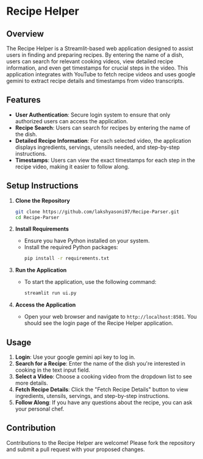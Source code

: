
# Recipe Helper


## Overview

The Recipe Helper is a Streamlit-based web application designed to assist users in finding and preparing recipes. By entering the name of a dish, users can search for relevant cooking videos, view detailed recipe information, and even get timestamps for crucial steps in the video. This application integrates with YouTube to fetch recipe videos and uses google gemini to extract recipe details and timestamps from video transcripts.

## Features

- **User Authentication**: Secure login system to ensure that only authorized users can access the application.
- **Recipe Search**: Users can search for recipes by entering the name of the dish.
- **Detailed Recipe Information**: For each selected video, the application displays ingredients, servings, utensils needed, and step-by-step instructions.
- **Timestamps**: Users can view the exact timestamps for each step in the recipe video, making it easier to follow along.

## Setup Instructions

1. **Clone the Repository**
   ```bash
   git clone https://github.com/lakshyasoni97/Recipe-Parser.git
   cd Recipe-Parser
   ```


2. **Install Requirements**

   - Ensure you have Python installed on your system.
   - Install the required Python packages:
     ```bash
     pip install -r requirements.txt
     ```
3. **Run the Application**

   - To start the application, use the following command:
     ```bash
     streamlit run ui.py
     ```
4. **Access the Application**

   - Open your web browser and navigate to `http://localhost:8501`. You should see the login page of the Recipe Helper application.

## Usage

1. **Login**: Use your google gemini api key to log in.
2. **Search for a Recipe**: Enter the name of the dish you're interested in cooking in the text input field.
3. **Select a Video**: Choose a cooking video from the dropdown list to see more details.
4. **Fetch Recipe Details**: Click the "Fetch Recipe Details" button to view ingredients, utensils, servings, and step-by-step instructions.
5. **Follow Along**: If you have any questions about the recipe, you can ask your personal chef.


## Contribution

Contributions to the Recipe Helper are welcome! Please fork the repository and submit a pull request with your proposed changes.
